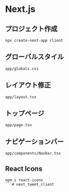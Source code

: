 
# Next.js
## プロジェクト作成

```
npx create-next-app client
```

## グローバルスタイル
```
app/globals.css
```

## レイアウト修正
```
app/layout.tsx
```

## トップページ
```
app/page.tsx
```
## ナビゲーションバー
```
app/components/Navbar.tsx
```



## React Icons
```
npm i react-icons
```#   n e x t _ t w e e t _ c l i e n t  
 